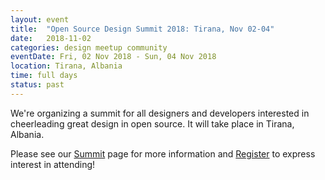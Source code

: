 ```yaml
---
layout: event
title:  "Open Source Design Summit 2018: Tirana, Nov 02-04"
date:   2018-11-02
categories: design meetup community
eventDate: Fri, 02 Nov 2018 - Sun, 04 Nov 2018
location: Tirana, Albania
time: full days
status: past
---
```


We're organizing a summit for all designers and developers interested in cheerleading great design in open source. It will take place in Tirana, Albania.

Please see our [Summit](https://opensourcedesign.net/summit/) page for more information and [Register](https://opencollective.com/opensourcedesign/events/open-source-design-summit-2018-371ev#) to express interest in attending!
